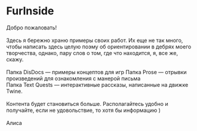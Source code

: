 # FurInside

Добро пожаловать!<br>
<br>
Здесь я бережно храню примеры своих работ. Их еще не так много, чтобы написать здесь целую поэму об ориентировании в дебрях моего творчества, однако, пару слов о том, где что находится, я, все же, скажу.<br>
<br>
Папка DisDocs — примеры концептов для игр <be>
Папка Prose — отрывки произведений для ознакомления с манерой письма <br>
Папка Text Quests — интерактивные рассказы, написанные на движке Twine. <br>
<br>
Контента будет становиться больше. Располагайтесь удобно и получайте, если не удовольствие, то хотя бы информацию ) <br>
<br>
Алисa <br>
